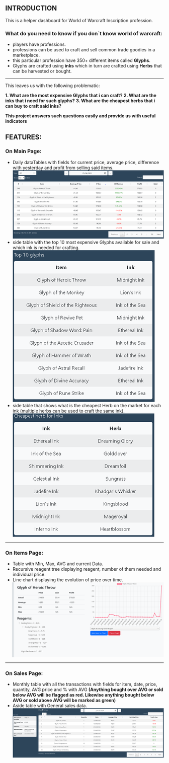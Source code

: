 ## INTRODUCTION

This is a helper dashboard for World of Warcraft Inscription profession. 

### What do you need to know if you don´t know world of warcraft:
* players have professions.
* professions can be used to craft and sell common trade goodies in a marketplace.
* this particular profession have 350+ different items  called **Glyphs**.
* Glyphs are crafted using **inks** which in turn are crafted using **Herbs** that can be harvested or bought.

___

This leaves us with the following problematic:

**1. What are the most expensive Glyphs that i can craft?**
**2. What are the inks that i need for such glyphs?**
**3. What are the cheapest herbs that i can buy to craft said inks?**

**This project answers such questions easily and provide us with useful indicators**

## FEATURES:

### On Main Page:
* Daily dataTables with fields for current price, average price, difference with yesterday and profit from selling said items.
![Main Panel](assets/screenshots/mainTable.png)
* side table with the top 10 most expensive Glyphs available for sale and which ink is needed for crafting.
![Main Panel](assets/screenshots/top10.png)
* side table that shows what is the cheapest Herb on the market for each ink (multiple herbs can be used to craft the same ink).
![Main Panel](assets/screenshots/inkHerbs.png)
___

### On Items Page:
* Table with Min, Max, AVG and current Data.
* Recursive reagent tree displaying reagent, number of them  needed and individual price.
* Line chart displaying the evolution of price over time.
 ![Main Panel](assets/screenshots/itemsPage.png)
___

### On Sales Page:
* Monthly table with all the transactions with fields for item, date, price, quantity, AVG price and % with AVG **(Anything bought over AVG or sold below AVG will be flagged as red. Likewise anything bought below AVG or sold above AVG will be marked as green)**
* Aside table with General sales data.
![Main Panel](assets/screenshots/salesPage.png)
